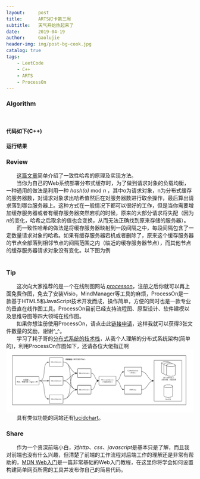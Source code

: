 ```yaml
---
layout:     post
title:      ARTS打卡第三周
subtitle:   天气开始热起来了
date:       2019-04-19
author:     Gaolujie
header-img: img/post-bg-cook.jpg
catalog: true
tags:
    - LeetCode
    - C++
    - ARTS
    - ProcessOn
---
```


### Algorithm

&emsp;&emsp;

#### 代码如下(C++)

    
		

#### 运行结果




### Review


&emsp;&emsp;[这篇文章](http://www.tom-e-white.com/2007/11/consistent-hashing.html)简单介绍了一致性哈希的原理及实现方法。  
&emsp;&emsp;当你为自己的Web系统部署分布式缓存时，为了做到请求对象的负载均衡，一种通用的做法是利用一种 *hash(o)* mod *n* ，其中o为请求对象，n为分布式缓存的服务器数，对请求对象求出哈希值然后在对服务器数进行取余操作，最后算出请求落到哪台服务器上。这种方式在一般情况下都可以很好的工作，但是当你需要增加缓存服务器或者有缓存服务器突然宕机的时候，原来的大部分请求将失配（因为*n*的变化，哈希之后取余的值也会变换，从而无法正确找到原来存储的服务器）。  
&emsp;&emsp;而一致性哈希的做法是将缓存服务器映射到一段间隔之中，每段间隔包含了一定数量请求对象的哈希。如果有缓存服务器宕机或者删除了，原来这个缓存服务器的节点全部落到相邻节点的间隔范围之内（临近的缓存服务器节点），而其他节点的缓存服务器请求对象没有变化。以下图为例  
![]()




### Tip

&emsp;&emsp;这次向大家推荐的是一个在线制图网站 *[processon](https://www.processon.com)*，注册之后你就可以再上面免费作图，免去了安装Visio，MindManager等工具的麻烦，ProcessOn是一款基于HTML5和JavaScript技术开发而成，操作简单，方便的同时也是一款专业的垂直在线作图工具。ProcessOn目前已经支持流程图、原型设计、软件建模以及思维导图等四大领域在线作图。  
&emsp;&emsp;如果你想注册使用ProcessOn，请点击此[链接申请](https://www.processon.com/i/5cacb08be4b06765f08af857)，这样我就可以获得3张文件数量的奖励，谢谢^_^。  
&emsp;&emsp;学习了耗子哥的[分布式系统的技术栈](https://time.geekbang.org/column/article/1512)，从我个人理解的分布式系统架构(简单的)，利用ProcessOn作图如下，还请各位大佬指正啊  
![](http://github.com/gaolujie365/gaolujie365.github.io/raw/master/img/2019/20190416-分布式初识.png)  
&emsp;&emsp;具有类似功能的网站还有[lucidchart](https://www.lucidchart.com/)。  

### Share

&emsp;&emsp;作为一个资深前端小白，对*http、css、javascript*是基本只是了解，而且我对前端也没有什么兴趣，但清楚了前端的工作流程对后端工作的理解还是非常有帮助的，[MDN Web入门](https://developer.mozilla.org/zh-CN/docs/Learn/Getting_started_with_the_web)是一篇非常基础的Web入门教程，在这里你将学会如何设置构建简单网页所需的工具并发布你自己的简易代码。





